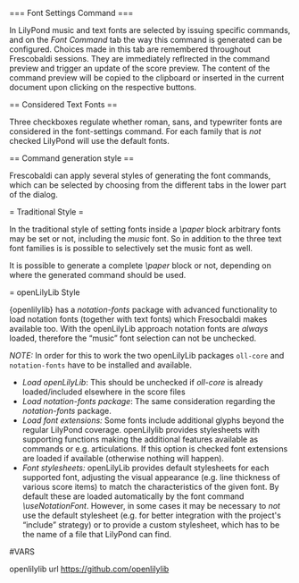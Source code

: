 === Font Settings Command ===

In LilyPond music and text fonts are selected by issuing specific commands, and
on the *Font Command* tab the way this command is generated can be configured.
Choices made in this tab are remembered throughout Frescobaldi sessions. They
are immediately reflrected in the command preview and trigger an update of the
score preview. The content of the command preview will be copied to the
clipboard or inserted in the current document upon clicking on the respective
buttons.

== Considered Text Fonts ==

Three checkboxes regulate whether roman, sans, and typewriter fonts are
considered in the font-settings command. For each family that is *not* checked
LilyPond will use the default fonts.

== Command generation style ==

Frescobaldi can apply several styles of generating the font commands, which can
be selected by choosing from the different tabs in the lower part of the dialog.

= Traditional Style =

In the traditional style of setting fonts inside a *\paper* block arbitrary
fonts may be set or not, including the *music* font. So in addition to the three
text font families is is possible to selectively set the music font as well.

It is possible to generate a complete *\paper* block or not, depending on where
the generated command should be used.

= openLilyLib Style

{openlilylib} has a *notation-fonts* package with advanced functionality to load
notation fonts (together with text fonts) which Fresocbaldi makes available too.
With the openLilyLib approach notation fonts are *always* loaded, therefore the
“music” font selection can not be unchecked.

*NOTE:* In order for this to work the two openLilyLib packages `oll-core` and
`notation-fonts` have to be installed and available.

* *Load openLilyLib*:
This should be unchecked if *oll-core* is already loaded/included elsewhere in
the score files
* *Load notation-fonts package*:
The same consideration regarding the *notation-fonts* package.
* *Load font extensions:* Some fonts include additional glyphs beyond the
  regular LilyPond coverage. openLilylib provides stylesheets with supporting
  functions making the additional features available as commands or e.g.
  articulations. If this option is checked font extensions are loaded if
  available (otherwise nothing will happen).
* *Font stylesheets:* openLilyLib provides default stylesheets for each
  supported font, adjusting the visual appearance (e.g. line thickness of
  various score items) to match the characteristics of the given font. By
  default these are loaded automatically by the font command *\useNotationFont*.
  However, in some cases it may be necessary to *not* use the default stylesheet
  (e.g. for better integration with the project's “include” strategy) or to
  provide a custom stylesheet, which has to be the name of a file that LilyPond
  can find.


#VARS

openlilylib url https://github.com/openlilylib
